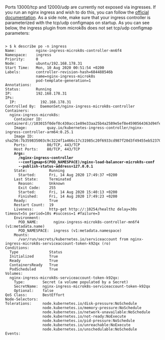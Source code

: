 
Ports 13000/tcp and 12000/udp are currently not exposed via ingresses. 
If you run an nginx ingress and wish to do this,
you can follow the
[official documentation](https://kubernetes.github.io/ingress-nginx/user-guide/exposing-tcp-udp-services/).
As a side note, make sure that your ingress controller is parameterized with the tcp/udp configmaps on startup.
As you can see below, the ingress plugin from microk8s does not set tcp/udp configmap parameters:

<pre><code>
> $ k describe po -n ingress
Name:         nginx-ingress-microk8s-controller-mn6f4
Namespace:    ingress
Priority:     0
Node:         ubuntu/192.168.178.31
Start Time:   Mon, 10 Aug 2020 00:51:54 +0200
Labels:       controller-revision-hash=684488546b
              name=nginx-ingress-microk8s
              pod-template-generation=1
Annotations:  <none>
Status:       Running
IP:           192.168.178.31
IPs:
  IP:           192.168.178.31
Controlled By:  DaemonSet/nginx-ingress-microk8s-controller
Containers:
  nginx-ingress-microk8s:
    Container ID:  containerd://103015f0def0c430acc1e89e33aa25b4a2589e5ef8e4590564363d94fefcfb54
    Image:         quay.io/kubernetes-ingress-controller/nginx-ingress-controller-arm64:0.25.1
    Image ID:      sha256:7b359835003c9c3224f1a466c17c31985c20f6933cd987f20d3f49455eb52370
    Ports:         80/TCP, 443/TCP
    Host Ports:    80/TCP, 443/TCP
    <strong>Args:
      /nginx-ingress-controller
      --configmap=$(POD_NAMESPACE)/nginx-load-balancer-microk8s-conf
      --publish-status-address=127.0.0.1</strong>
    State:          Running
      Started:      Fri, 14 Aug 2020 17:49:37 +0200
    Last State:     Terminated
      Reason:       Unknown
      Exit Code:    255
      Started:      Fri, 14 Aug 2020 15:40:13 +0200
      Finished:     Fri, 14 Aug 2020 17:49:23 +0200
    Ready:          True
    Restart Count:  19
    Liveness:       http-get http://:10254/healthz delay=30s timeout=5s period=10s #success=1 #failure=3
    Environment:
      POD_NAME:       nginx-ingress-microk8s-controller-mn6f4 (v1:metadata.name)
      POD_NAMESPACE:  ingress (v1:metadata.namespace)
    Mounts:
      /var/run/secrets/kubernetes.io/serviceaccount from nginx-ingress-microk8s-serviceaccount-token-k92qx (ro)
Conditions:
  Type              Status
  Initialized       True
  Ready             True
  ContainersReady   True
  PodScheduled      True
Volumes:
  nginx-ingress-microk8s-serviceaccount-token-k92qx:
    Type:        Secret (a volume populated by a Secret)
    SecretName:  nginx-ingress-microk8s-serviceaccount-token-k92qx
    Optional:    false
QoS Class:       BestEffort
Node-Selectors:  <none>
Tolerations:     node.kubernetes.io/disk-pressure:NoSchedule
                 node.kubernetes.io/memory-pressure:NoSchedule
                 node.kubernetes.io/network-unavailable:NoSchedule
                 node.kubernetes.io/not-ready:NoExecute
                 node.kubernetes.io/pid-pressure:NoSchedule
                 node.kubernetes.io/unreachable:NoExecute
                 node.kubernetes.io/unschedulable:NoSchedule
Events:          <none>
</pre></code>